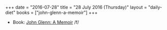+++
date = "2016-07-28"
title = "28 July 2016 (Thursday)"
layout = "daily-diet"
books = ["john-glenn-a-memoir"]
+++


* Book: [John Glenn: A Memoir](/books/john-glenn-a-memoir) /f/